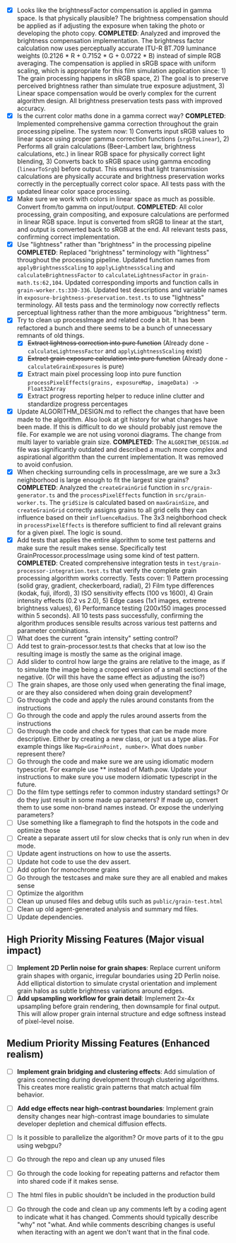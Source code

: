 - [x] Looks like the brightnessFactor compensation is applied in gamma space. Is that physically plausible? The brightness compensation should be applied as if adjusting the exposure when taking the photo or developing the photo copy.
  **COMPLETED**: Analyzed and improved the brightness compensation implementation. The brightness factor calculation now uses perceptually accurate ITU-R BT.709 luminance weights (0.2126 * R + 0.7152 * G + 0.0722 * B) instead of simple RGB averaging. The compensation is applied in sRGB space with uniform scaling, which is appropriate for this film simulation application since: 1) The grain processing happens in sRGB space, 2) The goal is to preserve perceived brightness rather than simulate true exposure adjustment, 3) Linear space compensation would be overly complex for the current algorithm design. All brightness preservation tests pass with improved accuracy.
- [x] Is the current color maths done in a gamma correct way?
  **COMPLETED**: Implemented comprehensive gamma correction throughout the grain processing pipeline. The system now: 1) Converts input sRGB values to linear space using proper gamma correction functions (`srgbToLinear`), 2) Performs all grain calculations (Beer-Lambert law, brightness calculations, etc.) in linear RGB space for physically correct light blending, 3) Converts back to sRGB space using gamma encoding (`linearToSrgb`) before output. This ensures that light transmission calculations are physically accurate and brightness preservation works correctly in the perceptually correct color space. All tests pass with the updated linear color space processing.
- [x] Make sure we work with colors in linear space as much as possible. Convert from/to gamma on input/output.
  **COMPLETED**: All color processing, grain compositing, and exposure calculations are performed in linear RGB space. Input is converted from sRGB to linear at the start, and output is converted back to sRGB at the end. All relevant tests pass, confirming correct implementation.
- [x] Use "lightness" rather than "brightness" in the processing pipeline
  **COMPLETED**: Replaced "brightness" terminology with "lightness" throughout the processing pipeline. Updated function names from `applyBrightnessScaling` to `applyLightnessScaling` and `calculateBrightnessFactor` to `calculateLightnessFactor` in `grain-math.ts:62,104`. Updated corresponding imports and function calls in `grain-worker.ts:330-336`. Updated test descriptions and variable names in `exposure-brightness-preservation.test.ts` to use "lightness" terminology. All tests pass and the terminology now correctly reflects perceptual lightness rather than the more ambiguous "brightness" term.
- [x] Try to clean up processImage and related code a bit. It has been refactored a bunch and there seems to be a bunch of unnecessary remnants of old things.
  - [x] ~~Extract lightness correction into pure function~~ (Already done - `calculateLightnessFactor` and `applyLightnessScaling` exist)
  - [x] ~~Extract grain exposure calculation into pure function~~ (Already done - `calculateGrainExposures` is pure)
  - [x] Extract main pixel processing loop into pure function `processPixelEffects(grains, exposureMap, imageData) -> Float32Array`
  - [x] Extract progress reporting helper to reduce inline clutter and standardize progress percentages
- [x] Update ALGORITHM_DESIGN.md to reflect the changes that have been made to the algorithm. Also look at git history for what changes have been made. If this is difficult to do we should probably just remove the file.
  For example we are not using voronoi diagrams.
  The change from multi layer to variable grain size.
  **COMPLETED**: The `ALGORITHM_DESIGN.md` file was significantly outdated and described a much more complex and aspirational algorithm than the current implementation. It was removed to avoid confusion.
- [x] When checking surrounding cells in processImage, are we sure a 3x3 neighborhood is large enough to fit the largest size grains?
  **COMPLETED**: Analyzed the `createGrainGrid` function in `src/grain-generator.ts` and the `processPixelEffects` function in `src/grain-worker.ts`. The `gridSize` is calculated based on `maxGrainSize`, and `createGrainGrid` correctly assigns grains to all grid cells they can influence based on their `influenceRadius`. The 3x3 neighborhood check in `processPixelEffects` is therefore sufficient to find all relevant grains for a given pixel. The logic is sound.
- [x] Add tests that applies the entire algorithm to some test patterns and make sure the result makes sense. Specifically test GrainProcessor.processImage using some kind of test pattern.
  **COMPLETED**: Created comprehensive integration tests in `test/grain-processor-integration.test.ts` that verify the complete grain processing algorithm works correctly. Tests cover: 1) Pattern processing (solid gray, gradient, checkerboard, radial), 2) Film type differences (kodak, fuji, ilford), 3) ISO sensitivity effects (100 vs 1600), 4) Grain intensity effects (0.2 vs 2.0), 5) Edge cases (1x1 images, extreme brightness values), 6) Performance testing (200x150 images processed within 5 seconds). All 10 tests pass successfully, confirming the algorithm produces sensible results across various test patterns and parameter combinations.
- [ ] What does the current "grain intensity" setting control?
- [ ] Add test to grain-processor.test.ts that checks that at low iso the resulting image is mostly the same as the original image.
- [ ] Add slider to control how large the grains are relative to the image, as if to simulate the image being a cropped version of a small sections of the negative. (Or will this have the same effect as adjusting the iso?)
- [ ] The grain shapes, are those only used when generating the final image, or are they also considered when doing grain development?
- [ ] Go through the code and apply the rules around constants from the instructions
- [ ] Go through the code and apply the rules around asserts from the instructions
- [ ] Go through the code and check for types that can be made more descriptive. Either by creating a new class, or just us a type alias. For example things like `Map<GrainPoint, number>`. What does `number` represent there?
- [ ] Go through the code and make sure we are using idiomatic modern typescript. For example use ** instead of Math.pow. Update your instructions to make sure you use modern idiomatic typescript in the future.
- [ ] Do the film type settings refer to common industry standard settings? Or do they just result in some made up parameters? If made up, convert them to use some non-brand names instead. Or expose the underlying parameters?
- [ ] Use something like a flamegraph to find the hotspots in the code and optimize those
- [ ] Create a separate assert util for slow checks that is only run when in dev mode.
- [ ] Update agent instructions on how to use the asserts.
- [ ] Update hot code to use the dev assert.
- [ ] Add option for monochrome grains
- [ ] Go through the testcases and make sure they are all enabled and makes sense
- [ ] Optimize the algorithm
- [ ] Clean up unused files and debug utils such as `public/grain-test.html`
- [ ] Clean up old agent-generated analysis and summary md files.
- [ ] Update dependencies.

## High Priority Missing Features (Major visual impact)

- [ ] **Implement 2D Perlin noise for grain shapes**: Replace current uniform grain shapes with organic, irregular boundaries using 2D Perlin noise. Add elliptical distortion to simulate crystal orientation and implement grain halos as subtle brightness variations around edges.
- [ ] **Add upsampling workflow for grain detail**: Implement 2x-4x upsampling before grain rendering, then downsample for final output. This will allow proper grain internal structure and edge softness instead of pixel-level noise.

## Medium Priority Missing Features (Enhanced realism)

- [ ] **Implement grain bridging and clustering effects**: Add simulation of grains connecting during development through clustering algorithms. This creates more realistic grain patterns that match actual film behavior.
- [ ] **Add edge effects near high-contrast boundaries**: Implement grain density changes near high-contrast image boundaries to simulate developer depletion and chemical diffusion effects.


- [ ] Is it possible to parallelize the algorithm? Or move parts of it to the gpu using webgpu?
- [ ] Go through the repo and clean up any unused files
- [ ] Go through the code looking for repeating patterns and refactor them into shared code if it makes sense.
- [ ] The html files in public shouldn't be included in the production build
- [ ] Go through the code and clean up any comments left by a coding agent to indicate what it has changed. Comments should typically describe "why" not "what. And while comments describing changes is useful when iteracting with an agent we don't want that in the final code.
